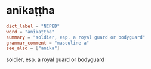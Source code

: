 # anīkaṭṭha

``` toml
dict_label = "NCPED"
word = "anīkaṭṭha"
summary = "soldier, esp. a royal guard or bodyguard"
grammar_comment = "masculine a"
see_also = ["anīka"]
```

soldier, esp. a royal guard or bodyguard

